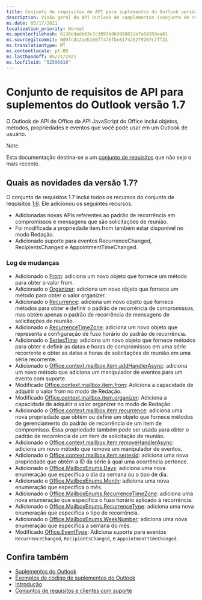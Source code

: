```yaml
---
title: Conjunto de requisitos de API para suplementos do Outlook versão 1.7
description: Visão geral da API Outlook de complementos (conjunto de requisitos 1.7)
ms.date: 05/17/2021
localization_priority: Normal
ms.openlocfilehash: 6130cdadb63c7c3093b869950832e7a68358ea81
ms.sourcegitcommit: 0d9fcdc2aeb160ff475fbe817425279267c7ff31
ms.translationtype: MT
ms.contentlocale: pt-BR
ms.lasthandoff: 05/21/2021
ms.locfileid: "52590810"
---
```

# <a name="outlook-add-in-api-requirement-set-17"></a>Conjunto de requisitos de API para suplementos do Outlook versão 1.7

O Outlook de API de Office da API JavaScript do Office inclui objetos, métodos, propriedades e eventos que você pode usar em um Outlook de usuário.

> [!NOTE]
> Esta documentação destina-se a um [conjunto de requisitos](../../requirement-sets/outlook-api-requirement-sets.md) que não seja o mais recente.

## <a name="whats-new-in-17"></a>Quais as novidades da versão 1.7?

O conjunto de requisitos 1.7 inclui todos os recursos do conjunto de requisitos [1.6](../requirement-set-1.6/outlook-requirement-set-1.6.md). Ele adicionou os seguintes recursos.

- Adicionadas novas APIs referentes ao padrão de recorrência em compromissos e mensagens que são solicitações de reunião.
- Foi modificada a propriedade item.from também estar disponível no modo Redação.
- Adicionado suporte para eventos RecurrenceChanged, RecipientsChanged e AppointmentTimeChanged.

### <a name="change-log"></a>Log de mudanças

- Adicionado o [From](/javascript/api/outlook/office.from?view=outlook-js-1.7&preserve-view=true): adiciona um novo objeto que fornece um método para obter o valor from.
- Adicionado o [Organizer](/javascript/api/outlook/office.organizer?view=outlook-js-1.7&preserve-view=true): adiciona um novo objeto que fornece um método para obter o valor organizer.
- Adicionado o [Recurrence](/javascript/api/outlook/office.recurrence?view=outlook-js-1.7&preserve-view=true): adiciona um novo objeto que fornece métodos para obter e definir o padrão de recorrência de compromissos, mas obtém apenas o padrão de recorrência de mensagens de solicitações de reunião.
- Adicionado o [RecurrenceTimeZone](/javascript/api/outlook/office.recurrencetimezone?view=outlook-js-1.7&preserve-view=true): adiciona um novo objeto que representa a configuração de fuso horário do padrão de recorrência.
- Adicionado o [SeriesTime](/javascript/api/outlook/office.seriestime?view=outlook-js-1.7&preserve-view=true): adiciona um novo objeto que fornece métodos para obter e definir as datas e horas de compromissos em uma série recorrente e obter as datas e horas de solicitações de reunião em uma série recorrente.
- Adicionado o [Office.context.mailbox.item.addHandlerAsync](office.context.mailbox.item.md#methods): adiciona um novo método que adiciona um manipulador de eventos para um evento com suporte.
- Modificado [Office.context.mailbox.item.from](office.context.mailbox.item.md#properties): Adiciona a capacidade de adquirir o valor from no modo de Redação.
- Modificado [Office.context.mailbox.item.organizer](office.context.mailbox.item.md#properties): Adiciona a capacidade de adquirir o valor organizer no modo de Redação.
- Adicionado o [Office.context.mailbox.item.recurrence](office.context.mailbox.item.md#properties): adiciona uma nova propriedade que obtém ou define um objeto que fornece métodos de gerenciamento do padrão de recorrência de um item de compromisso. Essa propriedade também pode ser usada para obter o padrão de recorrência de um item de solicitação de reunião.
- Adicionado o [Office.context.mailbox.item.removeHandlerAsync](office.context.mailbox.item.md#methods): adiciona um novo método que remove um manipulador de eventos.
- Adicionado o [Office.context.mailbox.item.seriesId](office.context.mailbox.item.md#properties): adiciona uma nova propriedade que obtém a ID da série à qual uma ocorrência pertence.
- Adicionado o [Office.MailboxEnums.Days](/javascript/api/outlook/office.mailboxenums.days?view=outlook-js-1.7&preserve-view=true): adiciona uma nova enumeração que especifica o dia da semana ou o tipo de dia.
- Adicionado o [Office.MailboxEnums.Month](/javascript/api/outlook/office.mailboxenums.month?view=outlook-js-1.7&preserve-view=true): adiciona uma nova enumeração que especifica o mês.
- Adicionado o [Office.MailboxEnums.RecurrenceTimeZone](/javascript/api/outlook/office.mailboxenums.recurrencetimezone?view=outlook-js-1.7&preserve-view=true): adiciona uma nova enumeração que especifica o fuso horário aplicado à recorrência.
- Adicionado o [Office.MailboxEnums.RecurrenceType](/javascript/api/outlook/office.mailboxenums.recurrencetype?view=outlook-js-1.7&preserve-view=true): adiciona uma nova enumeração que especifica o tipo de recorrência.
- Adicionado o [Office.MailboxEnums.WeekNumber](/javascript/api/outlook/office.mailboxenums.weeknumber?view=outlook-js-1.7&preserve-view=true): adiciona uma nova enumeração que especifica a semana do mês.
- Modificado [Office.EventType](/javascript/api/office/office.eventtype): Adiciona suporte para eventos `RecurrenceChanged`, `RecipientsChanged`, e `AppointmentTimeChanged`.

## <a name="see-also"></a>Confira também

- [Suplementos do Outlook](../../../outlook/outlook-add-ins-overview.md)
- [Exemplos de código de suplementos do Outlook](https://developer.microsoft.com/outlook/gallery/?filterBy=Outlook,Samples,Add-ins)
- [Introdução](../../../quickstarts/outlook-quickstart.md)
- [Conjuntos de requisitos e clientes com suporte](../../requirement-sets/outlook-api-requirement-sets.md)
